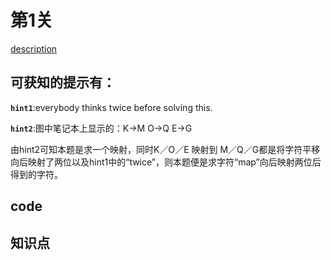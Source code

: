 # 第1关

[description](http://www.pythonchallenge.com/pc/def/map.html)

## 可获知的提示有：
**`hint1`**:everybody thinks twice before solving this.  

**`hint2`**:图中笔记本上显示的：K->M O->Q E->G  

由hint2可知本题是求一个映射，同时K／O／E 映射到 M／Q／G都是将字符平移向后映射了两位以及hint1中的“twice”，则本题便是求字符“map”向后映射两位后得到的字符。  

## code



## 知识点




